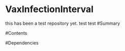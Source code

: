 # VaxInfectionInterval
this has been a test repository yet.
test 
test
#Summary

#Contents

#Dependencies
